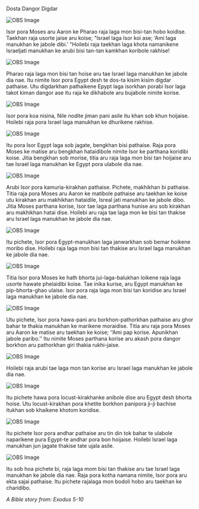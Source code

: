 Dosta Dangor Digdar

![OBS Image](https://cdn.door43.org/obs/jpg/360px/obs-en-10-01.jpg)

Isor pora Moses aru Aaron ke Pharao raja laga mon bisi-tan hobo koidise. Taekhan raja usorte jaise aru koise; "Israel laga Isor koi ase; ‘Ami laga manukhan ke jabole dibi.’ "Hoilebi raja taekhan laga khota namanikene Israeljati manukhan ke arubi bisi tan-tan kamkhan koribole rakhise! 



![OBS Image](https://cdn.door43.org/obs/jpg/360px/obs-en-10-02.jpg)

Pharao raja laga mon bisi tan hoise aru tae Israel laga manukhan ke jabole dia nae. Itu nimite Isor pora Egypt desh te dos-ta kisim kisim digdar pathaise.  Utu digdarkhan pathaikene Epypt laga isorkhan porabi Isor laga takot kiman dangor ase itu raja ke dikhabole aru bujabole nimite korise. 

![OBS Image](https://cdn.door43.org/obs/jpg/360px/obs-en-10-03.jpg)

Isor pora koa nisina, Nile nodite jiman pani asile itu khan sob khun hoijaise. Hoilebi raja pora Israel laga manukhan ke dhurikene rakhise.  

![OBS Image](https://cdn.door43.org/obs/jpg/360px/obs-en-10-04.jpg)

Itu pora Isor Egypt laga sob jagate, bengkhan bisi pathaise. Raja pora Moses ke matise aru bengkhan hataidibole nimite Isor ke parthana koridibi koise. Jitia bengkhan sob morise, titia aru raja laga mon bisi tan hoijaise aru tae Israel laga manukhan ke Egypt pora ulabole dia nae. 

![OBS Image](https://cdn.door43.org/obs/jpg/360px/obs-en-10-05.jpg)

Arubi Isor pora kamuria-kirakhan pathaise. Pichete, makhikhan bi pathaise.  Titia raja pora Moses aru Aaron ke matibole pathaise aru taekhan ke koise utu kirakhan aru makhikhan hataidile, Isreal jati manukhan ke jabole dibo. Jitia Moses parthana korise, Isor tae laga parthana hunise aru sob kirakhan aru makhikhan hatai dise. Hoilebi aru raja tae laga mon ke bisi tan thakise aru Israel laga manukhan ke jabole dia nae. 

![OBS Image](https://cdn.door43.org/obs/jpg/360px/obs-en-10-06.jpg)

Itu pichete, Isor pora Egypt-manukhan laga janwarkhan sob bemar hoikene moribo dise. Hoilebi raja laga mon bisi tan thakise aru Israel laga manukhan ke jabole dia nae. 

![OBS Image](https://cdn.door43.org/obs/jpg/360px/obs-en-10-07.jpg)

Titia Isor pora Moses ke hath bhorta jui-laga-balukhan loikene raja laga usorte hawate phelaidibi koise. Tae inika kurise, aru Egypt manukhan ke pip-bhorta-ghao ulaise. Isor pora raja laga mon bisi tan koridise aru Israel laga manukhan ke jabole dia nae. 

![OBS Image](https://cdn.door43.org/obs/jpg/360px/obs-en-10-08.jpg)

Utu pichete, Isor pora hawa-pani aru borkhon-pathorkhan pathaise aru ghor bahar te thakia manukhan ke marikene moraidise. Titia aru raja pora Moses aru Aaron ke matise aru taekhan ke koise; ‘‘Ami pap korise. Apunikhan jabole paribo.’’ Itu nimite Moses parthana korise aru akash pora dangor borkhon aru pathorkhan giri thakia rukhi-jaise. 

![OBS Image](https://cdn.door43.org/obs/jpg/360px/obs-en-10-09.jpg)

Hoilebi raja arubi tae laga mon tan korise aru Israel laga manukhan ke jabole dia nae. 

![OBS Image](https://cdn.door43.org/obs/jpg/360px/obs-en-10-10.jpg)

Itu pichete hawa pora locust-kirakhanke anibole dise aru Egypt desh bhorta hoise. Utu locust-kirakhan pora khetite borkhon panipora ji-ji bachise itukhan sob khaikene khotom koridise. 

![OBS Image](https://cdn.door43.org/obs/jpg/360px/obs-en-10-11.jpg)

Itu pichete Isor pora andhar pathaise aru tin din tok bahar te ulabole naparikene pura Egypt-te andhar pora bon hoijaise.  Hoilebi Israel laga manukhan jun jagate thakise tate ujala asile.  

![OBS Image](https://cdn.door43.org/obs/jpg/360px/obs-en-10-12.jpg)

Itu sob hoa pichete bi, raja laga mom bisi tan thakise aru tae Israel laga manukhan ke jabole dia nae. Raja pora kotha namana nimite, Isor pora aru ekta sajai pathaise. Itu pichete rajalaga mon bodoli hobo aru taekhan ke charidibo.

_A Bible story from: Exodus 5-10_

